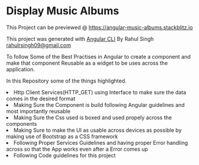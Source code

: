 # Display Music Albums 

This Project can be previewed @ <https://angular-music-albums.stackblitz.io>

This project was generated with [Angular CLI](https://github.com/angular/angular-cli)
By Rahul Singh <rahulrsingh09@gmail.com>

To follow Some of the Best Practises in Angular to create a component and make that component Reusable as a widget to be uses across the application.

In this Repository some of the things highlighted.

<li>Http Client Services(HTTP_GET) using Interface to make sure the data comes in the desired format</li>
<li>Making Sure the Component is build following Angular guidelines and most importantly reusable</li>
<li>Making Sure the Css used is boxed and used propely across the components</li>
<li>Making Sure to make the UI as usable across devices as possible by making use of Bootstrap as a CSS framework</li>
<li>Following Proper Services Guidelines and having proper Error handling across so that the App works even after a Error comes up</li>
<li>Following Code guidelines for this project</li>